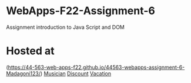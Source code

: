 # WebApps-F22-Assignment-6
Assignment introduction to Java Script and DOM
# Hosted at
(https://44-563-web-apps-f22.github.io/44563-webapps-assignment-6-Madagoni123/)
[Musician](  https://44-563-web-apps-f22.github.io/44563-webapps-assignment-6-Madagoni123/musician.html)
[Discount]( https://44-563-web-apps-f22.github.io/44563-webapps-assignment-6-Madagoni123/discount.html)
[Vacation]( https://44-563-web-apps-f22.github.io/44563-webapps-assignment-6-Madagoni123/vacation.html)
